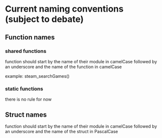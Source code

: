 # Current naming conventions (subject to debate)

## Function names

### shared functions

function should start by the name of their module in camelCase followed by an underscore and the name of the function in camelCase

example:
    steam_searchGames()


### static functions

there is no rule for now

## Struct names

function should start by the name of their module in camelCase followed by an underscore and the name of the struct in PascalCase
